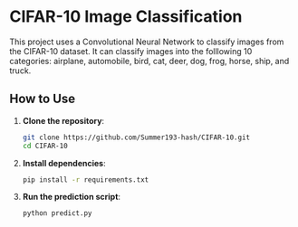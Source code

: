 # CIFAR-10 Image Classification

This project uses a Convolutional Neural Network to classify images from the CIFAR-10 dataset. It can classify images into the folllowing 10 categories: airplane, automobile, bird, cat, deer, dog, frog, horse, ship, and truck.


## How to Use
1. **Clone the repository**:
   ```bash
   git clone https://github.com/Summer193-hash/CIFAR-10.git
   cd CIFAR-10

 2. **Install dependencies**:
    ```bash
    pip install -r requirements.txt

3. **Run the prediction script**:
    ```bash
    python predict.py